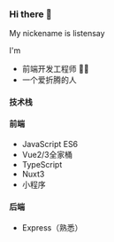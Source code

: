 ### Hi there 👋

My nickename is listensay

I'm
- 前端开发工程师 🧑‍💻
- 一个爱折腾的人

#### 技术栈

#### 前端
- JavaScript ES6 
- Vue2/3全家桶
- TypeScript
- Nuxt3
- 小程序

#### 后端
- Express（熟悉）

 
<!--
**listensay/listensay** is a ✨ _special_ ✨ repository because its `README.md` (this file) appears on your GitHub profile.

Here are some ideas to get you started:

- 🔭 I’m currently working on ...
- 🌱 I’m currently learning ...
- 👯 I’m looking to collaborate on ...
- 🤔 I’m looking for help with ...
- 💬 Ask me about ...
- 📫 How to reach me: ...
- 😄 Pronouns: ...
- ⚡ Fun fact: ...
-->
